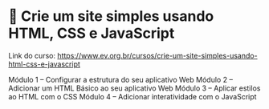 # 🎯 Crie um site simples usando HTML, CSS e JavaScript

Link do curso: https://www.ev.org.br/cursos/crie-um-site-simples-usando-html-css-e-javascript

Módulo 1 – Configurar a estrutura do seu aplicativo Web
Módulo 2 – Adicionar um HTML Básico ao seu aplicativo Web
Módulo 3 – Aplicar estilos ao HTML com o CSS
Módulo 4 – Adicionar interatividade com o JavaScript
